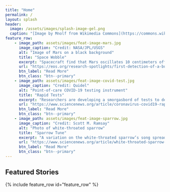 ```yaml
---
title: "Home"
permalink: /
layout: splash
header:
  image: /assets/images/splash-image-gel.png
  caption: "[Image by Mnolf from Wikimedia Commons](https://commons.wikimedia.org/wiki/File:Gel_electrophoresis_2.jpg)"
feature_row:
    - image_path: assets/images/feat-image-mars.jpg
      image_caption: "Credit: NASA/JPL/USGS"
      alt: "Image of Mars on a black background"
      title: "Space Wobble"
      excerpt: "Spacecraft find that Mars oscillates 10 centimeters off its axis of rotation."
      url: "https://eos.org/research-spotlights/first-detection-of-a-built-in-wobble-on-another-planet"
      btn_label: "Read More"
      btn_class: "btn--primary"
    - image_path: assets/images/feat-image-covid-test.jpg
      image_caption: "Credit: Quidel"
      alt: "Point-of-care COVID-19 testing instrument"
      title: "Rapid Tests"
      excerpt: "Researchers are developing a smorgasbord of tests to detect the virus that causes COVID-19."
      url: "https://www.sciencenews.org/article/coronavirus-covid19-rapid-tests-rna-virus"
      btn_label: "Read More"
      btn_class: "btn--primary"
    - image_path: assets/images/feat-image-sparrow.jpg
      image_caption: "Credit: Scott M. Ramsay"
      alt: "Photo of white-throated sparrow"
      title: "Sparrow Tune"
      excerpt: "A variation on the white-throated sparrow’s song spread 3,300 kilometers in just a few decades."
      url: "https://www.sciencenews.org/article/white-throated-sparrow-song-variation"
      btn_label: "Read More"
      btn_class: "btn--primary"
---
```


## Featured Stories
{% include feature_row id="feature_row" %}
